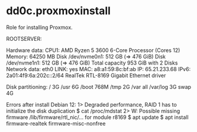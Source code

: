 # dd0c.proxmoxinstall
Role for installing Proxmox.

ROOTSERVER:

Hardware data:
  CPU1: AMD Ryzen 5 3600 6-Core Processor (Cores 12)
  Memory: 64250 MB
  Disk /dev/nvme0n1: 512 GB (=> 476 GiB) Disk /dev/nvme1n1: 512 GB (=> 476 GiB) Total capacity 953 GiB with 2 Disks
  Network data: eth0 LINK: yes
  MAC: a8:a1:59:8c:bf:ab
  IP: 65.21.233.68 IPv6: 2a01:4f9:6a:202c::2/64 RealTek RTL-8169 Gigabit Ethernet driver

Disk partitioning:
  / 3G
  /usr 6G
  /boot 768M
  /tmp 2G
  /var all
  /var/log 3G
  swap 4G

Errors after install Debian 12:
  1> Degraded performance, RAID 1 has to initialize the disk duplication
  $ cat /proc/mdstat
  2> W: Possible missing firmware /lib/firmware/rtl_nic/... for module r8169
  $ apt update $ apt install firmware-realtek firmware-misc-nonfree
